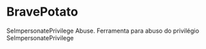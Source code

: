 # BravePotato
SeImpersonatePrivilege Abuse. Ferramenta para abuso do privilégio SeImpersonatePrivilege
